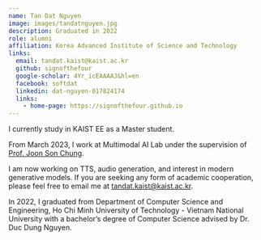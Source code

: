 ```yaml
---
name: Tan Dat Nguyen
image: images/tandatnguyen.jpg
description: Graduated in 2022
role: alumni
affiliation: Korea Advanced Institute of Science and Technology
links:
  email: tandat.kaist@kaist.ac.kr
  github: signofthefour
  google-scholar: 4Yr_icEAAAAJ&hl=en
  facebook: softdat
  linkedin: dat-nguyen-017824174
  links:
    - home-page: https://signofthefour.github.io
---
```


I currently study in KAIST EE as a Master student.

From March 2023, I work at Multimodal AI Lab under the supervision of [Prof. Joon Son Chung](https://mmai.io/joon/).

I am now working on TTS, audio generation, and interest in modern generative models. If you are seeking any form of academic cooperation, please feel free to email me at tandat.kaist@kaist.ac.kr.

In 2022, I graduated from Department of Computer Science and Engineering, Ho Chi Minh University of Technology - Vietnam National University with a bachelor’s degree of Computer Science advised by Dr. Duc Dung Nguyen.
